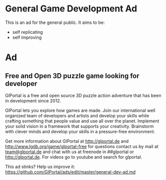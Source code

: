 # General Game Development Ad
This is an ad for the general public. It aims to be:
- self replicating
- self improving

# Ad
## Free and Open 3D puzzle game looking for developer

GlPortal is a free and open source 3D puzzle action adventure that has been in development since 2012.

GlPortal lets you explore how games are made. Join our international well organized team of developers and artists and develop your skills while crafting something that people value and use all over the planet. Implement your solid vision in a framework that supports your creativity. Brainstorm with clever minds and develop your skills in a pressure-free environment.

Get more information about GlPortal at http://glportal.de and http://www.lgdb.org/game/glportal-free for questions contact us by mail at team@glportal.de and chat with us at freenode in ##glportal or http://glportal.de. For videos go to youtube and search for glportal.

This ad stinks? Help us improve it: https://github.com/GlPortal/ads/edit/master/general-dev-ad.md
